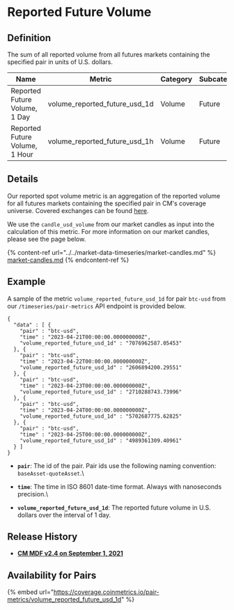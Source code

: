 # Reported Future Volume

## Definition

The sum of all reported volume from all futures markets containing the specified pair in units of U.S. dollars.

| Name                           | Metric                            | Category | Subcategory | Type | Unit | Frequency |
| ------------------------------ | --------------------------------- | -------- | ----------- | ---- | ---- | --------- |
| Reported Future Volume, 1 Day  | volume\_reported\_future\_usd\_1d | Volume   | Future      | Sum  | USD  | 1d        |
| Reported Future Volume, 1 Hour | volume\_reported\_future\_usd\_1h | Volume   | Future      | Sum  | USD  | 1h        |

## Details

Our reported spot volume metric is an aggregation of the reported volume for all futures markets containing the specified pair in CM's coverage universe. Covered exchanges can be found [here](../../market-data/all-exchanges.md).

We use the `candle_usd_volume` from our market candles as input into the calculation of this metric. For more information on our market candles, please see the page below.

{% content-ref url="../../market-data-timeseries/market-candles.md" %}
[market-candles.md](../../market-data-timeseries/market-candles.md)
{% endcontent-ref %}

## Example

A sample of the metric `volume_reported_future_usd_1d` for pair `btc-usd` from our `/timeseries/pair-metrics` API endpoint is provided below.

```
{
  "data" : [ {
    "pair" : "btc-usd",
    "time" : "2023-04-21T00:00:00.000000000Z",
    "volume_reported_future_usd_1d" : "7076962587.05453"
  }, {
    "pair" : "btc-usd",
    "time" : "2023-04-22T00:00:00.000000000Z",
    "volume_reported_future_usd_1d" : "2606894200.29551"
  }, {
    "pair" : "btc-usd",
    "time" : "2023-04-23T00:00:00.000000000Z",
    "volume_reported_future_usd_1d" : "2710288743.73996"
  }, {
    "pair" : "btc-usd",
    "time" : "2023-04-24T00:00:00.000000000Z",
    "volume_reported_future_usd_1d" : "5702687775.62825"
  }, {
    "pair" : "btc-usd",
    "time" : "2023-04-25T00:00:00.000000000Z",
    "volume_reported_future_usd_1d" : "4989361309.40961"
  } ]
}
```

* **`pair`**: The id of the pair. Pair ids use the following naming convention: `baseAsset-quoteAsset`.\

* **`time`**: The time in ISO 8601 date-time format. Always with nanoseconds precision.\

* **`volume_reported_future_usd_1d`**: The reported future volume in U.S. dollars over the interval of 1 day.

## Release History

* [**CM MDF v2.4 on September 1, 2021**](https://coinmetrics.io/cm-market-data-feed-v2-4-release-notes/)

## Availability for Pairs

{% embed url="https://coverage.coinmetrics.io/pair-metrics/volume_reported_future_usd_1d" %}
